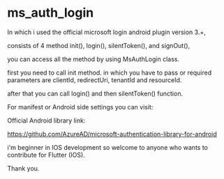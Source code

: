 # ms_auth_login

In which i used the official microsoft login android plugin version 3.+,

consists of 4 method init(), login(), silentToken(), and signOut(),

you can access all the method by using MsAuthLogin class.

first you need to call init method. in which you have to pass or required parameters are clientId,
redirectUri, tenantId and resourceId.

after that you can call login() and then silentToken() function.

For manifest or Android side settings you can visit:

Official Android library link:

https://github.com/AzureAD/microsoft-authentication-library-for-android

i'm beginner in IOS development so welcome to anyone who wants to contribute for Flutter (IOS).


Thank you.

